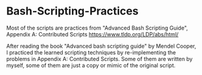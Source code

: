 # Bash-Scripting-Practices
Most of the scripts are practices from "Advanced Bash Scripting Guide", Appendix A: Contributed Scripts
https://www.tldp.org/LDP/abs/html/

After reading the book "Advanced bash scripting guide" by Mendel Cooper, I practiced the learned scripting techniques
by re-implementing the problems in Appendix A: Contributed Scripts. Some of them are written by myself, some of them are 
just a copy or mimic of the original script.

